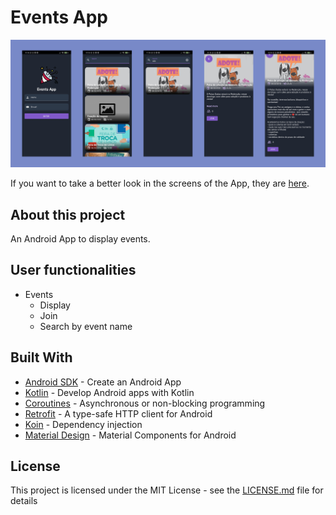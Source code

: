 # Events App
![](app_prints.png)

If you want to take a better look in the screens of the App, they are [here](https://drive.google.com/drive/folders/1ssQviNmhYkwfkknuohyn0i7wpVaZK9a6?usp=sharing).

## About this project

An Android App to display events.

## User functionalities

- Events
  - Display 
  - Join
  - Search by event name



## Built With
- [Android SDK](https://developer.android.com/) - Create an Android App
- [Kotlin](https://developer.android.com/kotlin) - Develop Android apps with Kotlin
- [Coroutines](https://kotlinlang.org/docs/coroutines-overview.html) - Asynchronous or non-blocking programming
- [Retrofit](https://square.github.io/retrofit/) - A type-safe HTTP client for Android
- [Koin](https://insert-koin.io/) - Dependency injection
- [Material Design](https://material.io/develop/android/) - Material Components for Android
## License

This project is licensed under the MIT License - see the [LICENSE.md](https://github.com/diegoleonds/ScoreApp/blob/master/LICENSE) file for details
